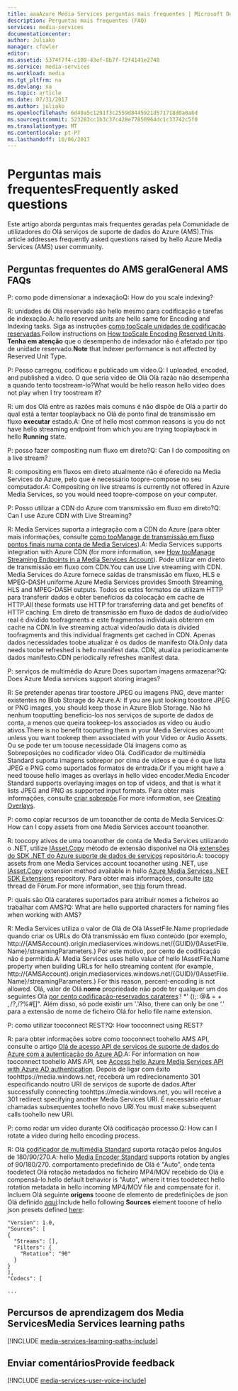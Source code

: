 ```yaml
---
title: aaaAzure Media Services perguntas mais frequentes | Microsoft Docs
description: Perguntas mais frequentes (FAQ)
services: media-services
documentationcenter: 
author: Juliako
manager: cfowler
editor: 
ms.assetid: 5374f7f4-c189-43ef-8b7f-f2f4141e2748
ms.service: media-services
ms.workload: media
ms.tgt_pltfrm: na
ms.devlang: na
ms.topic: article
ms.date: 07/31/2017
ms.author: juliako
ms.openlocfilehash: 6d48a5c1291f3c2559d8445921d571718d0a0a6d
ms.sourcegitcommit: 523283cc1b3c37c428e77850964dc1c33742c5f0
ms.translationtype: MT
ms.contentlocale: pt-PT
ms.lasthandoff: 10/06/2017
---
```

# <a name="frequently-asked-questions"></a><span data-ttu-id="d7a0f-103">Perguntas mais frequentes</span><span class="sxs-lookup"><span data-stu-id="d7a0f-103">Frequently asked questions</span></span>

<span data-ttu-id="d7a0f-104">Este artigo aborda perguntas mais frequentes geradas pela Comunidade de utilizadores do Olá serviços de suporte de dados do Azure (AMS).</span><span class="sxs-lookup"><span data-stu-id="d7a0f-104">This article addresses frequently asked questions raised by hello Azure Media Services (AMS) user community.</span></span>

## <a name="general-ams-faqs"></a><span data-ttu-id="d7a0f-105">Perguntas frequentes do AMS geral</span><span class="sxs-lookup"><span data-stu-id="d7a0f-105">General AMS FAQs</span></span>
<span data-ttu-id="d7a0f-106">P: como pode dimensionar a indexação</span><span class="sxs-lookup"><span data-stu-id="d7a0f-106">Q: How do you scale indexing?</span></span>

<span data-ttu-id="d7a0f-107">R: unidades de Olá reservado são hello mesmo para codificação e tarefas de indexação.</span><span class="sxs-lookup"><span data-stu-id="d7a0f-107">A: hello reserved units are hello same for Encoding and Indexing tasks.</span></span> <span data-ttu-id="d7a0f-108">Siga as instruções [como tooScale unidades de codificação reservadas](media-services-scale-media-processing-overview.md).</span><span class="sxs-lookup"><span data-stu-id="d7a0f-108">Follow instructions on [How tooScale Encoding Reserved Units](media-services-scale-media-processing-overview.md).</span></span> <span data-ttu-id="d7a0f-109">**Tenha em atenção** que o desempenho de indexador não é afetado por tipo de unidade reservado.</span><span class="sxs-lookup"><span data-stu-id="d7a0f-109">**Note** that Indexer performance is not affected by Reserved Unit Type.</span></span>

<span data-ttu-id="d7a0f-110">P: Posso carregou, codificou e publicado um vídeo.</span><span class="sxs-lookup"><span data-stu-id="d7a0f-110">Q: I uploaded, encoded, and published a video.</span></span> <span data-ttu-id="d7a0f-111">O que seria vídeo de Olá Olá razão não desempenha a quando tento toostream-lo?</span><span class="sxs-lookup"><span data-stu-id="d7a0f-111">What would be hello reason hello video does not play when I try toostream it?</span></span>

<span data-ttu-id="d7a0f-112">R: um dos Olá entre as razões mais comuns é não dispõe de Olá a partir do qual está a tentar tooplayback no Olá de ponto final de transmissão em fluxo **executar** estado.</span><span class="sxs-lookup"><span data-stu-id="d7a0f-112">A: One of hello most common reasons is you do not have hello streaming endpoint from which you are trying tooplayback in hello **Running** state.</span></span>  

<span data-ttu-id="d7a0f-113">P: posso fazer compositing num fluxo em direto?</span><span class="sxs-lookup"><span data-stu-id="d7a0f-113">Q: Can I do compositing on a live stream?</span></span>

<span data-ttu-id="d7a0f-114">R: compositing em fluxos em direto atualmente não é oferecido na Media Services do Azure, pelo que é necessário toopre-compose no seu computador.</span><span class="sxs-lookup"><span data-stu-id="d7a0f-114">A: Compositing on live streams is currently not offered in Azure Media Services, so you would need toopre-compose on your computer.</span></span>

<span data-ttu-id="d7a0f-115">P: Posso utilizar a CDN do Azure com transmissão em fluxo em direto?</span><span class="sxs-lookup"><span data-stu-id="d7a0f-115">Q: Can I use Azure CDN with Live Streaming?</span></span>

<span data-ttu-id="d7a0f-116">R: Media Services suporta a integração com a CDN do Azure (para obter mais informações, consulte [como tooManage de transmissão em fluxo pontos finais numa conta de Media Services](media-services-portal-manage-streaming-endpoints.md)).</span><span class="sxs-lookup"><span data-stu-id="d7a0f-116">A: Media Services supports integration with Azure CDN (for more information, see [How tooManage Streaming Endpoints in a Media Services Account](media-services-portal-manage-streaming-endpoints.md)).</span></span>  <span data-ttu-id="d7a0f-117">Pode utilizar em direto de transmissão em fluxo com CDN.</span><span class="sxs-lookup"><span data-stu-id="d7a0f-117">You can use Live streaming with CDN.</span></span> <span data-ttu-id="d7a0f-118">Media Services do Azure fornece saídas de transmissão em fluxo, HLS e MPEG-DASH uniforme.</span><span class="sxs-lookup"><span data-stu-id="d7a0f-118">Azure Media Services provides Smooth Streaming, HLS and MPEG-DASH outputs.</span></span> <span data-ttu-id="d7a0f-119">Todos os estes formatos de utilizam HTTP para transferir dados e obter benefícios da colocação em cache de HTTP.</span><span class="sxs-lookup"><span data-stu-id="d7a0f-119">All these formats use HTTP for transferring data and get benefits of HTTP caching.</span></span> <span data-ttu-id="d7a0f-120">Em direto de transmissão em fluxo de dados de áudio/vídeo real é dividido toofragments e este fragmentos individuais obterem em cache na CDN.</span><span class="sxs-lookup"><span data-stu-id="d7a0f-120">In live streaming actual video/audio data is divided toofragments and this individual fragments get cached in CDN.</span></span> <span data-ttu-id="d7a0f-121">Apenas dados necessidades toobe atualizar é os dados de manifesto Olá.</span><span class="sxs-lookup"><span data-stu-id="d7a0f-121">Only data needs toobe refreshed is hello manifest data.</span></span> <span data-ttu-id="d7a0f-122">CDN, atualiza periodicamente dados manifesto.</span><span class="sxs-lookup"><span data-stu-id="d7a0f-122">CDN periodically refreshes manifest data.</span></span>

<span data-ttu-id="d7a0f-123">P: serviços de multimédia do Azure Does suportam imagens armazenar?</span><span class="sxs-lookup"><span data-stu-id="d7a0f-123">Q: Does Azure Media services support storing images?</span></span>

<span data-ttu-id="d7a0f-124">R: Se pretender apenas tirar toostore JPEG ou imagens PNG, deve manter existentes no Blob Storage do Azure.</span><span class="sxs-lookup"><span data-stu-id="d7a0f-124">A: If you are just looking toostore JPEG or PNG images, you should keep those in Azure Blob Storage.</span></span> <span data-ttu-id="d7a0f-125">Não há nenhum tooputting benefício-los nos serviços de suporte de dados de conta, a menos que queira tookeep-los associados as vídeo ou áudio ativos.</span><span class="sxs-lookup"><span data-stu-id="d7a0f-125">There is no benefit tooputting them in your Media Services account unless you want tookeep them associated with your Video or Audio Assets.</span></span> <span data-ttu-id="d7a0f-126">Ou se pode ter um toouse necessidade Olá imagens como as Sobreposições no codificador vídeo Olá. Codificador de multimédia Standard suporta imagens sobrepor por cima de vídeos e que é o que lista JPEG e PNG como suportados formatos de entrada.</span><span class="sxs-lookup"><span data-stu-id="d7a0f-126">Or if you might have a need toouse hello images as overlays in hello video encoder.Media Encoder Standard supports overlaying images on top of videos, and that is what it lists JPEG and PNG as supported input formats.</span></span> <span data-ttu-id="d7a0f-127">Para obter mais informações, consulte [criar sobrepõe](media-services-advanced-encoding-with-mes.md#overlay).</span><span class="sxs-lookup"><span data-stu-id="d7a0f-127">For more information, see [Creating Overlays](media-services-advanced-encoding-with-mes.md#overlay).</span></span>

<span data-ttu-id="d7a0f-128">P: como copiar recursos de um tooanother de conta de Media Services.</span><span class="sxs-lookup"><span data-stu-id="d7a0f-128">Q: How can I copy assets from one Media Services account tooanother.</span></span>

<span data-ttu-id="d7a0f-129">R: toocopy ativos de uma tooanother de conta de Media Services utilizando o .NET, utilize [IAsset.Copy](https://github.com/Azure/azure-sdk-for-media-services-extensions/blob/dev/MediaServices.Client.Extensions/IAssetExtensions.cs#L354) método de extensão disponível na Olá [extensões do SDK .NET do Azure suporte de dados de serviços](https://github.com/Azure/azure-sdk-for-media-services-extensions/) repositório.</span><span class="sxs-lookup"><span data-stu-id="d7a0f-129">A: toocopy assets from one Media Services account tooanother using .NET, use [IAsset.Copy](https://github.com/Azure/azure-sdk-for-media-services-extensions/blob/dev/MediaServices.Client.Extensions/IAssetExtensions.cs#L354) extension method available in hello [Azure Media Services .NET SDK Extensions](https://github.com/Azure/azure-sdk-for-media-services-extensions/) repository.</span></span> <span data-ttu-id="d7a0f-130">Para obter mais informações, consulte [isto](https://social.msdn.microsoft.com/Forums/azure/28912d5d-6733-41c1-b27d-5d5dff2695ca/migrate-media-services-across-subscription?forum=MediaServices) thread de Fórum.</span><span class="sxs-lookup"><span data-stu-id="d7a0f-130">For more information, see [this](https://social.msdn.microsoft.com/Forums/azure/28912d5d-6733-41c1-b27d-5d5dff2695ca/migrate-media-services-across-subscription?forum=MediaServices) forum thread.</span></span>

<span data-ttu-id="d7a0f-131">P: quais são Olá carateres suportados para atribuir nomes a ficheiros ao trabalhar com AMS?</span><span class="sxs-lookup"><span data-stu-id="d7a0f-131">Q: What are hello supported characters for naming files when working with AMS?</span></span>

<span data-ttu-id="d7a0f-132">R: Media Services utiliza o valor de Olá de Olá IAssetFile.Name propriedade quando criar os URLs do Olá transmissão em fluxo conteúdo (por exemplo, http://{AMSAccount}.origin.mediaservices.windows.net/{GUID}/{IAssetFile.Name}/streamingParameters.) Por este motivo, por cento de codificação não é permitida.</span><span class="sxs-lookup"><span data-stu-id="d7a0f-132">A: Media Services uses hello value of hello IAssetFile.Name property when building URLs for hello streaming content (for example, http://{AMSAccount}.origin.mediaservices.windows.net/{GUID}/{IAssetFile.Name}/streamingParameters.) For this reason, percent-encoding is not allowed.</span></span> <span data-ttu-id="d7a0f-133">Olá, valor de Olá **nome** propriedade não pode ter qualquer um dos seguintes Olá [por cento codificação-reservados carateres](http://en.wikipedia.org/wiki/Percent-encoding#Percent-encoding_reserved_characters):! *' ();: @& = + $, /? % # [] ".</span><span class="sxs-lookup"><span data-stu-id="d7a0f-133">hello value of hello **Name** property cannot have any of hello following [percent-encoding-reserved characters](http://en.wikipedia.org/wiki/Percent-encoding#Percent-encoding_reserved_characters): !*'();:@&=+$,/?%#[]".</span></span> <span data-ttu-id="d7a0f-134">Além disso, só pode existir um '.'</span><span class="sxs-lookup"><span data-stu-id="d7a0f-134">Also, there can only be one ‘.’</span></span> <span data-ttu-id="d7a0f-135">para a extensão de nome de ficheiro Olá.</span><span class="sxs-lookup"><span data-stu-id="d7a0f-135">for hello file name extension.</span></span>

<span data-ttu-id="d7a0f-136">P: como utilizar tooconnect REST?</span><span class="sxs-lookup"><span data-stu-id="d7a0f-136">Q: How tooconnect using REST?</span></span>

<span data-ttu-id="d7a0f-137">R: para obter informações sobre como tooconnect toohello AMS API, consulte o artigo [Olá de acesso API de serviços de suporte de dados do Azure com a autenticação do Azure AD](media-services-use-aad-auth-to-access-ams-api.md).</span><span class="sxs-lookup"><span data-stu-id="d7a0f-137">A: For information on how tooconnect toohello AMS API, see [Access hello Azure Media Services API with Azure AD authentication](media-services-use-aad-auth-to-access-ams-api.md).</span></span> <span data-ttu-id="d7a0f-138">Depois de ligar com êxito toohttps://media.windows.net, receberá um redirecionamento 301 especificando noutro URI de serviços de suporte de dados.</span><span class="sxs-lookup"><span data-stu-id="d7a0f-138">After successfully connecting toohttps://media.windows.net, you will receive a 301 redirect specifying another Media Services URI.</span></span> <span data-ttu-id="d7a0f-139">É necessário efetuar chamadas subsequentes toohello novo URI.</span><span class="sxs-lookup"><span data-stu-id="d7a0f-139">You must make subsequent calls toohello new URI.</span></span> 

<span data-ttu-id="d7a0f-140">P: como rodar um vídeo durante Olá codificação processo.</span><span class="sxs-lookup"><span data-stu-id="d7a0f-140">Q: How can I rotate a video during hello encoding process.</span></span>

<span data-ttu-id="d7a0f-141">R: Olá [codificador de multimédia Standard](media-services-dotnet-encode-with-media-encoder-standard.md) suporta rotação pelos ângulos de 180/90/270.</span><span class="sxs-lookup"><span data-stu-id="d7a0f-141">A: hello [Media Encoder Standard](media-services-dotnet-encode-with-media-encoder-standard.md) supports rotation by angles of 90/180/270.</span></span> <span data-ttu-id="d7a0f-142">comportamento predefinido de Olá é "Auto", onde tenta toodetect Olá rotação metadados no ficheiro MP4/MOV recebido do Olá e compensá-lo.</span><span class="sxs-lookup"><span data-stu-id="d7a0f-142">hello default behavior is "Auto", where it tries toodetect hello rotation metadata in hello incoming MP4/MOV file and compensate for it.</span></span> <span data-ttu-id="d7a0f-143">Incluem Olá seguinte **origens** tooone de elemento de predefinições de json Olá definido [aqui](media-services-mes-presets-overview.md):</span><span class="sxs-lookup"><span data-stu-id="d7a0f-143">Include hello following **Sources** element tooone of hello json presets defined [here](media-services-mes-presets-overview.md):</span></span>

    "Version": 1.0,
    "Sources": [
    {
      "Streams": [],
      "Filters": {
        "Rotation": "90"
      }
    }
    ],
    "Codecs": [

    ...


## <a name="media-services-learning-paths"></a><span data-ttu-id="d7a0f-144">Percursos de aprendizagem dos Media Services</span><span class="sxs-lookup"><span data-stu-id="d7a0f-144">Media Services learning paths</span></span>
[!INCLUDE [media-services-learning-paths-include](../../includes/media-services-learning-paths-include.md)]

## <a name="provide-feedback"></a><span data-ttu-id="d7a0f-145">Enviar comentários</span><span class="sxs-lookup"><span data-stu-id="d7a0f-145">Provide feedback</span></span>
[!INCLUDE [media-services-user-voice-include](../../includes/media-services-user-voice-include.md)]
